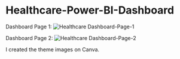 # Healthcare-Power-BI-Dashboard

Dashboard Page 1:
![Healthcare Dashboard-Page-1](https://github.com/user-attachments/assets/3aa69957-3247-481e-85ab-441f79c3ddc7)

Dashboard Page 2:
![Healthcare Dashboard-Page-2](https://github.com/user-attachments/assets/942cebd1-723f-40b2-8664-5f5e3d1591d7)

I created the theme images on Canva. 
